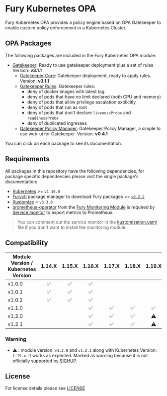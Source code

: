 # Fury Kubernetes OPA

Fury Kubernetes OPA provides a policy engine based on OPA Gatekeeper to enable custom policy enforcement in a
Kubernetes Cluster.

## OPA Packages

The following packages are included in the Fury Kubernetes OPA module:

- [Gatekeeper](katalog/gatekeeper): Ready to use gatekeeper deployment plus a set of rules. Version: **v3.1.1**
  - [Gatekeeper Core](katalog/gatekeeper/core): Gatekeeper deployment, ready to apply rules. Version: **v3.1.1**
  - [Gatekeeper Rules](katalog/gatekeeper/rules): Gatekeeper rules:
    - deny of docker images with latest tag
    - deny of pods that have no limit declared (both CPU and memory)
    - deny of pods that allow privilege escalation explicitly
    - deny of pods that run as root
    - deny of pods that don't declare `livenessProbe` and `readinessProbe`
    - deny of duplicated ingresses
  - [Gatekeeper Policy Manager](katalog/gatekeeper/gpm): Gatekeeper Policy Manager, a simple to use web-ui for Gatekeeper. Version: **v0.4.1**

You can click on each package to see its documentation.

## Requirements

All packages in this repository have the following dependencies, for package
specific dependencies please visit the single package's documentation:

- [Kubernetes](https://kubernetes.io) >= `v1.16.0`
- [Furyctl](https://github.com/sighupio/furyctl) package manager to download
    Fury packages >= [`v0.2.2`](https://github.com/sighupio/furyctl/releases/tag/v0.2.2)
- [Kustomize](https://github.com/kubernetes-sigs/kustomize) = `v3.3.0`
- [prometheus-operator](https://github.com/sighupio/fury-kubernetes-monitoring/tree/master/katalog/prometheus-operator)
from the [Fury Monitoring Module](https://github.com/sighupio/fury-kubernetes-monitoring) is required by
[Service monitor](./katalog/gatekeeper/core/service-monitor.yml) to export metrics to Prometheus.

> You can comment out the service monitor in the [kustomization.yaml](./katalog/gatekeeper/core/kustomization.yaml)
file if you don't want to install the monitoring module.

## Compatibility

| Module Version / Kubernetes Version |       1.14.X       |       1.15.X       |       1.16.X       |       1.17.X       |       1.18.X       |       1.19.X       |
| ----------------------------------- | :----------------: | :----------------: | :----------------: | :----------------: | :----------------: | :----------------: |
| v1.0.0                              | :white_check_mark: | :white_check_mark: | :white_check_mark: |                    |                    |                    |
| v1.0.1                              | :white_check_mark: | :white_check_mark: | :white_check_mark: |                    |                    |                    |
| v1.0.2                              | :white_check_mark: | :white_check_mark: | :white_check_mark: |                    |                    |                    |
| v1.1.0                              |                    |                    | :white_check_mark: | :white_check_mark: | :white_check_mark: | :white_check_mark: |
| v1.2.0                              |                    |                    | :white_check_mark: | :white_check_mark: | :white_check_mark: |     :warning:      |
| v1.2.1                              |                    |                    | :white_check_mark: | :white_check_mark: | :white_check_mark: |     :warning:      |

### Warning

- :warning: : module version: `v1.2.0` and `v1.2.1` along with Kubernetes Version: `1.19.x`. It works as expected.
Marked as warning because it is not officially supported by [SIGHUP](https://sighup.io).

## License

For license details please see [LICENSE](./LICENSE)
